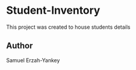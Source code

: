 # Student-Inventory
This project was created to house students details

## Author
Samuel Erzah-Yankey